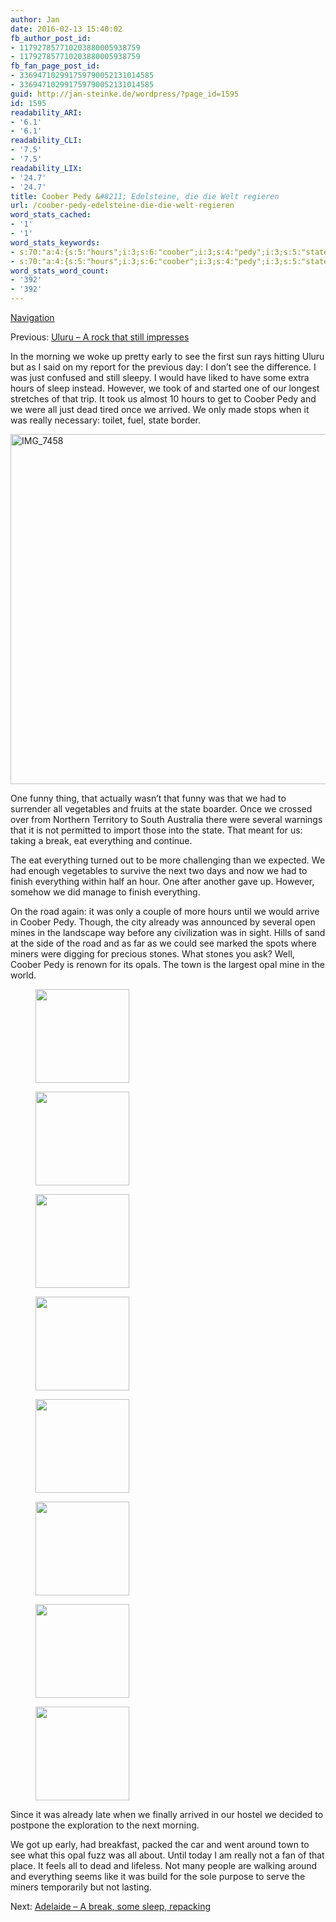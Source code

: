 ```yaml
---
author: Jan
date: 2016-02-13 15:40:02
fb_author_post_id:
- 117927857710203880005938759
- 117927857710203880005938759
fb_fan_page_post_id:
- 336947102991759790052131014585
- 336947102991759790052131014585
guid: http://jan-steinke.de/wordpress/?page_id=1595
id: 1595
readability_ARI:
- '6.1'
- '6.1'
readability_CLI:
- '7.5'
- '7.5'
readability_LIX:
- '24.7'
- '24.7'
title: Coober Pedy &#8211; Edelsteine, die die Welt regieren
url: /coober-pedy-edelsteine-die-die-welt-regieren
word_stats_cached:
- '1'
- '1'
word_stats_keywords:
- s:70:"a:4:{s:5:"hours";i:3;s:6:"coober";i:3;s:4:"pedy";i:3;s:5:"state";i:3;}";
- s:70:"a:4:{s:5:"hours";i:3;s:6:"coober";i:3;s:4:"pedy";i:3;s:5:"state";i:3;}";
word_stats_word_count:
- '392'
- '392'
---
```


[Navigation](https://jan-steinke.de/the-stuart-highway/)

Previous: [Uluru &#8211; A rock that still impresses](https://jan-steinke.de/?p=1092)

In the morning we woke up pretty early to see the first sun rays hitting Uluru but as I said on my report for the previous day: I don&#8217;t see the difference. I was just confused and still sleepy. I would have liked to have some extra hours of sleep instead. However, we took of and started one of our longest stretches of that trip. It took us almost 10 hours to get to Coober Pedy and we were all just dead tired once we arrived. We only made stops when it was really necessary: toilet, fuel, state border.

<img class="alignright size-large wp-image-1407" src="https://jan-steinke.de/wordpress/wp-content/uploads/2016/02/IMG_7458-1024x683.jpg" alt="IMG_7458" width="840" height="560" srcset="https://jan-steinke.de/wordpress/wp-content/uploads/2016/02/IMG_7458-1024x683.jpg 1024w, https://jan-steinke.de/wordpress/wp-content/uploads/2016/02/IMG_7458-300x200.jpg 300w, https://jan-steinke.de/wordpress/wp-content/uploads/2016/02/IMG_7458-768x512.jpg 768w, https://jan-steinke.de/wordpress/wp-content/uploads/2016/02/IMG_7458-1200x800.jpg 1200w" sizes="(max-width: 709px) 85vw, (max-width: 909px) 67vw, (max-width: 1362px) 62vw, 840px" />

One funny thing, that actually wasn&#8217;t that funny was that we had to surrender all vegetables and fruits at the state boarder. Once we crossed over from Northern Territory to South Australia there were several warnings that it is not permitted to import those into the state. That meant for us: taking a break, eat everything and continue.

The eat everything turned out to be more challenging than we expected. We had enough vegetables to survive the next two days and now we had to finish everything within half an hour. One after another gave up. However, somehow we did manage to finish everything.

On the road again: it was only a couple of more hours until we would arrive in Coober Pedy. Though, the city already was announced by several open mines in the landscape way before any civilization was in sight. Hills of sand at the side of the road and as far as we could see marked the spots where miners were digging for precious stones. What stones you ask? Well, Coober Pedy is renown for its opals. The town is the largest opal mine in the world.

<div id='gallery-14' class='gallery galleryid-1595 gallery-columns-4 gallery-size-thumbnail'>
  <figure class='gallery-item'> 
  
  <div class='gallery-icon landscape'>
    <img width="150" height="150" src="http://jan-steinke.de/wordpress/wp-content/uploads/2016/02/IMG_7509-150x150.jpg" class="attachment-thumbnail size-thumbnail" alt="" />
  </div></figure><figure class='gallery-item'> 
  
  <div class='gallery-icon landscape'>
    <img width="150" height="150" src="http://jan-steinke.de/wordpress/wp-content/uploads/2016/02/IMG_7510-150x150.jpg" class="attachment-thumbnail size-thumbnail" alt="" />
  </div></figure><figure class='gallery-item'> 
  
  <div class='gallery-icon landscape'>
    <img width="150" height="150" src="http://jan-steinke.de/wordpress/wp-content/uploads/2016/02/IMG_7514-150x150.jpg" class="attachment-thumbnail size-thumbnail" alt="" />
  </div></figure><figure class='gallery-item'> 
  
  <div class='gallery-icon landscape'>
    <img width="150" height="150" src="http://jan-steinke.de/wordpress/wp-content/uploads/2016/02/IMG_7516-150x150.jpg" class="attachment-thumbnail size-thumbnail" alt="" />
  </div></figure><figure class='gallery-item'> 
  
  <div class='gallery-icon landscape'>
    <img width="150" height="150" src="http://jan-steinke.de/wordpress/wp-content/uploads/2016/02/IMG_7519-150x150.jpg" class="attachment-thumbnail size-thumbnail" alt="" />
  </div></figure><figure class='gallery-item'> 
  
  <div class='gallery-icon landscape'>
    <img width="150" height="150" src="http://jan-steinke.de/wordpress/wp-content/uploads/2016/02/IMG_7502-150x150.jpg" class="attachment-thumbnail size-thumbnail" alt="" />
  </div></figure><figure class='gallery-item'> 
  
  <div class='gallery-icon landscape'>
    <img width="150" height="150" src="http://jan-steinke.de/wordpress/wp-content/uploads/2016/02/IMG_7488-150x150.jpg" class="attachment-thumbnail size-thumbnail" alt="" />
  </div></figure><figure class='gallery-item'> 
  
  <div class='gallery-icon landscape'>
    <img width="150" height="150" src="http://jan-steinke.de/wordpress/wp-content/uploads/2016/02/IMG_7498-150x150.jpg" class="attachment-thumbnail size-thumbnail" alt="" />
  </div></figure>
</div>

Since it was already late when we finally arrived in our hostel we decided to postpone the exploration to the next morning.

We got up early, had breakfast, packed the car and went around town to see what this opal fuzz was all about. Until today I am really not a fan of that place. It feels all to dead and lifeless. Not many people are walking around and everything seems like it was build for the sole purpose to serve the miners temporarily but not lasting.

Next: [Adelaide – A break, some sleep, repacking](https://jan-steinke.de/?p=1165)